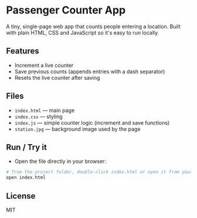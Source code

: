 # Passenger Counter App

A tiny, single-page web app that counts people entering a location. Built with plain HTML, CSS and JavaScript so it's easy to run locally.

## Features
- Increment a live counter
- Save previous counts (appends entries with a dash separator)
- Resets the live counter after saving

## Files
- `index.html` — main page
- `index.css` — styling
- `index.js` — simple counter logic (increment and save functions)
- `station.jpg` — background image used by the page

## Run / Try it
- Open the file directly in your browser:

```bash
# from the project folder, double-click index.html or open it from your browser
open index.html
```

## License
MIT